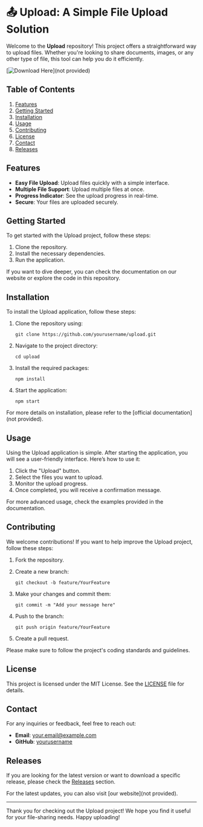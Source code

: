 # 📤 Upload: A Simple File Upload Solution

Welcome to the **Upload** repository! This project offers a straightforward way to upload files. Whether you're looking to share documents, images, or any other type of file, this tool can help you do it efficiently.

[![Download Here](https://img.shields.io/badge/Download%20Now-Click%20Here-brightgreen)](not provided)

## Table of Contents

1. [Features](#features)
2. [Getting Started](#getting-started)
3. [Installation](#installation)
4. [Usage](#usage)
5. [Contributing](#contributing)
6. [License](#license)
7. [Contact](#contact)
8. [Releases](#releases)

## Features

- **Easy File Upload**: Upload files quickly with a simple interface.
- **Multiple File Support**: Upload multiple files at once.
- **Progress Indicator**: See the upload progress in real-time.
- **Secure**: Your files are uploaded securely.

## Getting Started

To get started with the Upload project, follow these steps:

1. Clone the repository.
2. Install the necessary dependencies.
3. Run the application.

If you want to dive deeper, you can check the documentation on our website or explore the code in this repository.

## Installation

To install the Upload application, follow these steps:

1. Clone the repository using:
   ```
   git clone https://github.com/yourusername/upload.git
   ```

2. Navigate to the project directory:
   ```
   cd upload
   ```

3. Install the required packages:
   ```
   npm install
   ```

4. Start the application:
   ```
   npm start
   ```

For more details on installation, please refer to the [official documentation](not provided).

## Usage

Using the Upload application is simple. After starting the application, you will see a user-friendly interface. Here’s how to use it:

1. Click the "Upload" button.
2. Select the files you want to upload.
3. Monitor the upload progress.
4. Once completed, you will receive a confirmation message.

For more advanced usage, check the examples provided in the documentation.

## Contributing

We welcome contributions! If you want to help improve the Upload project, follow these steps:

1. Fork the repository.
2. Create a new branch:
   ```
   git checkout -b feature/YourFeature
   ```

3. Make your changes and commit them:
   ```
   git commit -m "Add your message here"
   ```

4. Push to the branch:
   ```
   git push origin feature/YourFeature
   ```

5. Create a pull request.

Please make sure to follow the project's coding standards and guidelines.

## License

This project is licensed under the MIT License. See the [LICENSE](LICENSE) file for details.

## Contact

For any inquiries or feedback, feel free to reach out:

- **Email**: your.email@example.com
- **GitHub**: [yourusername](https://github.com/yourusername)

## Releases

If you are looking for the latest version or want to download a specific release, please check the [Releases](https://github.com/yourusername/upload/releases) section.

For the latest updates, you can also visit [our website](not provided).

---

Thank you for checking out the Upload project! We hope you find it useful for your file-sharing needs. Happy uploading!
